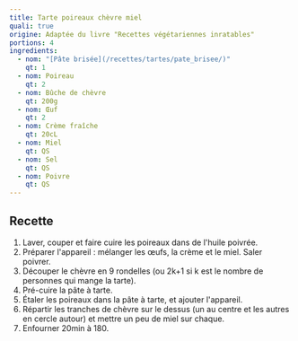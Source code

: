 ```yaml
---
title: Tarte poireaux chèvre miel
quali: true
origine: Adaptée du livre "Recettes végétariennes inratables"
portions: 4
ingredients:
  - nom: "[Pâte brisée](/recettes/tartes/pate_brisee/)"
    qt: 1
  - nom: Poireau
    qt: 2
  - nom: Bûche de chèvre
    qt: 200g
  - nom: Œuf
    qt: 2
  - nom: Crème fraîche
    qt: 20cL
  - nom: Miel
    qt: QS
  - nom: Sel
    qt: QS
  - nom: Poivre
    qt: QS
---
```


Recette
-------

1. Laver, couper et faire cuire les poireaux dans de l'huile poivrée.
2. Préparer l'appareil : mélanger les œufs, la crème et le miel. Saler poivrer.
3. Découper le chèvre en 9 rondelles (ou 2k+1 si k est le nombre de personnes qui mange la tarte).
4. Pré-cuire la pâte à tarte.
5. Étaler les poireaux dans la pâte à tarte, et ajouter l'appareil.
6. Répartir les tranches de chèvre sur le dessus (un au centre et les autres en cercle autour) et mettre un peu de miel sur chaque.
7. Enfourner 20min à 180.
